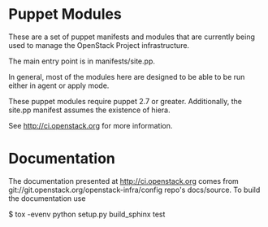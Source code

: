 Puppet Modules
==============

These are a set of puppet manifests and modules that are currently being
used to manage the OpenStack Project infrastructure.

The main entry point is in manifests/site.pp.

In general, most of the modules here are designed to be able to be run
either in agent or apply mode.

These puppet modules require puppet 2.7 or greater. Additionally, the
site.pp manifest assumes the existence of hiera.

See http://ci.openstack.org for more information.

Documentation
==============

The documentation presented at http://ci.openstack.org comes from
git://git.openstack.org/openstack-infra/config repo's docs/source.  To
build the documentation use

 $ tox -evenv python setup.py build_sphinx
test
